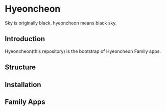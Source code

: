 # Hyeoncheon

Sky is originally black. hyeoncheon means black sky.

## Introduction

Hyeoncheon(this repository) is the bootstrap of Hyeoncheon Family apps.

## Structure

## Installation

## Family Apps


